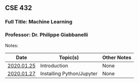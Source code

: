 ## CSE 432
### Full Title: Machine Learning
### Professor: Dr. Philippe Giabbanelli

Notes:

|    Date    | Topic(s) | Other Notes |
| ---------- | -------- | ----- |
| [2020.01.25](2020.01.25.md) | Introduction | None |
| [2020.01.27](2020.01.27.md) | Installing Python/Jupyter | None |